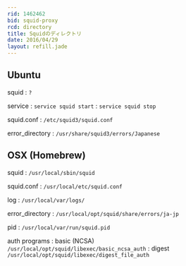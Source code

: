 ```yaml
---
rid: 1462462
bid: squid-proxy
rcd: directory
title: Squidのディレクトリ
date: 2016/04/29
layout: refill.jade
---
```


## Ubuntu
squid
: `?`

service
: `service squid start`
: `service squid stop`

squid.conf
: `/etc/squid3/squid.conf`

error_directory
: `/usr/share/squid3/errors/Japanese`


## OSX (Homebrew)

squid
: `/usr/local/sbin/squid`

squid.conf
: `/usr/local/etc/squid.conf`

log
: `/usr/local/var/logs/`

error_directory
: `/usr/local/opt/squid/share/errors/ja-jp`

pid
: `/usr/local/var/run/squid.pid`

auth programs
: basic (NCSA)  
  `/usr/local/opt/squid/libexec/basic_ncsa_auth`
: digest  
  `/usr/local/opt/squid/libexec/digest_file_auth`
